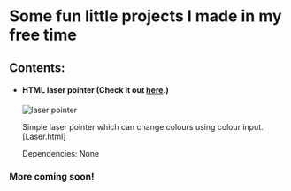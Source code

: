 # Some fun little projects I made in my free time

## Contents:
  - #### HTML laser pointer (Check it out [here](https://sussyworkshop.pythonanywhere.com/laser).)
    ![laser pointer](https://i.postimg.cc/J42NVgy4/Laser-Page.png)

    Simple laser pointer which can change colours using colour input.
    [Laser.html]

    Dependencies: None



### More coming soon!
